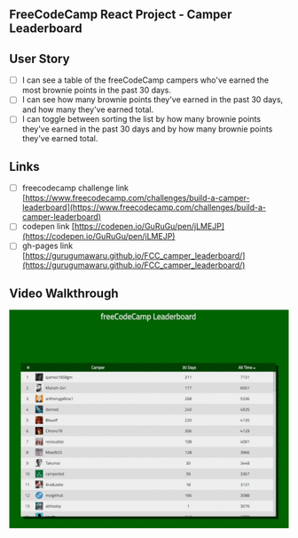 ## FreeCodeCamp React Project - Camper Leaderboard

## User Story
- [ ] I can see a table of the freeCodeCamp campers who've earned the most brownie points in the past 30 days.
- [ ] I can see how many brownie points they've earned in the past 30 days, and how many they've earned total.
- [ ] I can toggle between sorting the list by how many brownie points they've earned in the past 30 days and by how many brownie points they've earned total.

## Links
- [ ] freecodecamp challenge link [https://www.freecodecamp.com/challenges/build-a-camper-leaderboard](https://www.freecodecamp.com/challenges/build-a-camper-leaderboard)
- [ ] codepen link [https://codepen.io/GuRuGu/pen/jLMEJP](https://codepen.io/GuRuGu/pen/jLMEJP)
- [ ] gh-pages link [https://gurugumawaru.github.io/FCC_camper_leaderboard/](https://gurugumawaru.github.io/FCC_camper_leaderboard/)

## Video Walkthrough
![](https://github.com/gurugumawaru/FCC_camper_leaderboard/blob/master/FCC_Camper_Leaderboard.gif)
